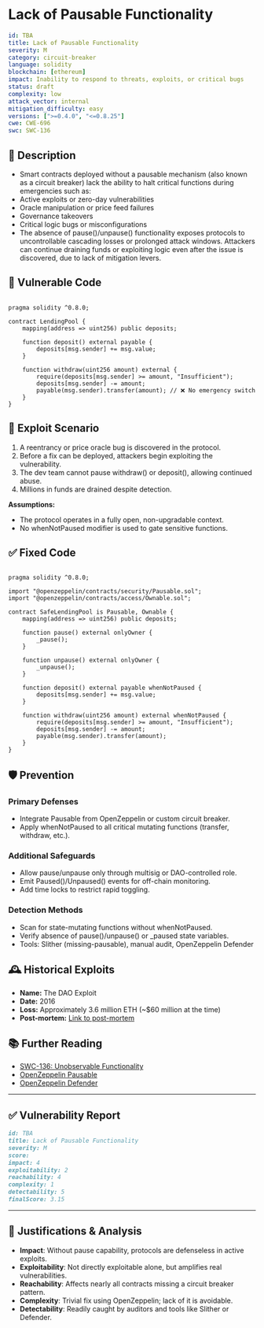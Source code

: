 # Lack of Pausable Functionality

```YAML
id: TBA
title: Lack of Pausable Functionality 
severity: M
category: circuit-breaker
language: solidity
blockchain: [ethereum]
impact: Inability to respond to threats, exploits, or critical bugs
status: draft
complexity: low
attack_vector: internal
mitigation_difficulty: easy
versions: [">=0.4.0", "<=0.8.25"]
cwe: CWE-696
swc: SWC-136
```

## 📝 Description

- Smart contracts deployed without a pausable mechanism (also known as a circuit breaker) lack the ability to halt critical functions during emergencies such as:
- Active exploits or zero-day vulnerabilities
- Oracle manipulation or price feed failures
- Governance takeovers
- Critical logic bugs or misconfigurations
- The absence of pause()/unpause() functionality exposes protocols to uncontrollable cascading losses or prolonged attack windows. Attackers can continue draining funds or exploiting logic even after the issue is discovered, due to lack of mitigation levers.

## 🚨 Vulnerable Code

```solidity

pragma solidity ^0.8.0;

contract LendingPool {
    mapping(address => uint256) public deposits;

    function deposit() external payable {
        deposits[msg.sender] += msg.value;
    }

    function withdraw(uint256 amount) external {
        require(deposits[msg.sender] >= amount, "Insufficient");
        deposits[msg.sender] -= amount;
        payable(msg.sender).transfer(amount); // ❌ No emergency switch
    }
}
```

## 🧪 Exploit Scenario

1. A reentrancy or price oracle bug is discovered in the protocol.
2. Before a fix can be deployed, attackers begin exploiting the vulnerability.
3. The dev team cannot pause withdraw() or deposit(), allowing continued abuse.
4. Millions in funds are drained despite detection.

**Assumptions:**

- The protocol operates in a fully open, non-upgradable context.
- No whenNotPaused modifier is used to gate sensitive functions.

## ✅ Fixed Code

```solidity

pragma solidity ^0.8.0;

import "@openzeppelin/contracts/security/Pausable.sol";
import "@openzeppelin/contracts/access/Ownable.sol";

contract SafeLendingPool is Pausable, Ownable {
    mapping(address => uint256) public deposits;

    function pause() external onlyOwner {
        _pause();
    }

    function unpause() external onlyOwner {
        _unpause();
    }

    function deposit() external payable whenNotPaused {
        deposits[msg.sender] += msg.value;
    }

    function withdraw(uint256 amount) external whenNotPaused {
        require(deposits[msg.sender] >= amount, "Insufficient");
        deposits[msg.sender] -= amount;
        payable(msg.sender).transfer(amount);
    }
}
```

## 🛡️ Prevention

### Primary Defenses

- Integrate Pausable from OpenZeppelin or custom circuit breaker.
- Apply whenNotPaused to all critical mutating functions (transfer, withdraw, etc.).

### Additional Safeguards

- Allow pause/unpause only through multisig or DAO-controlled role.
- Emit Paused()/Unpaused() events for off-chain monitoring.
- Add time locks to restrict rapid toggling.

### Detection Methods

- Scan for state-mutating functions without whenNotPaused.
- Verify absence of pause()/unpause() or _paused state variables.
- Tools: Slither (missing-pausable), manual audit, OpenZeppelin Defender

## 🕰️ Historical Exploits

- **Name:** The DAO Exploit 
- **Date:** 2016 
- **Loss:** Approximately 3.6 million ETH (~$60 million at the time) 
- **Post-mortem:** [Link to post-mortem](https://hackernoon.com/understanding-the-dao-hack-j8d3z) 
  
## 📚 Further Reading

- [SWC-136: Unobservable Functionality](https://swcregistry.io/docs/SWC-136/) 
- [OpenZeppelin Pausable](https://docs.openzeppelin.com/contracts/4.x/api/security#Pausable)  
- [OpenZeppelin Defender](https://docs.openzeppelin.com/defender/) 

---

## ✅ Vulnerability Report
```markdown
id: TBA
title: Lack of Pausable Functionality 
severity: M 
score:
impact: 4  
exploitability: 2 
reachability: 4 
complexity: 1  
detectability: 5  
finalScore: 3.15
```

---

## 📄 Justifications & Analysis

- **Impact**: Without pause capability, protocols are defenseless in active exploits.
- **Exploitability**: Not directly exploitable alone, but amplifies real vulnerabilities.
- **Reachability**: Affects nearly all contracts missing a circuit breaker pattern.
- **Complexity**: Trivial fix using OpenZeppelin; lack of it is avoidable.
- **Detectability**: Readily caught by auditors and tools like Slither or Defender.